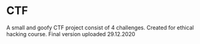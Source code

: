 # CTF

A small and goofy CTF project consist of 4 challenges. Created for ethical hacking course. Final version uploaded 29.12.2020
